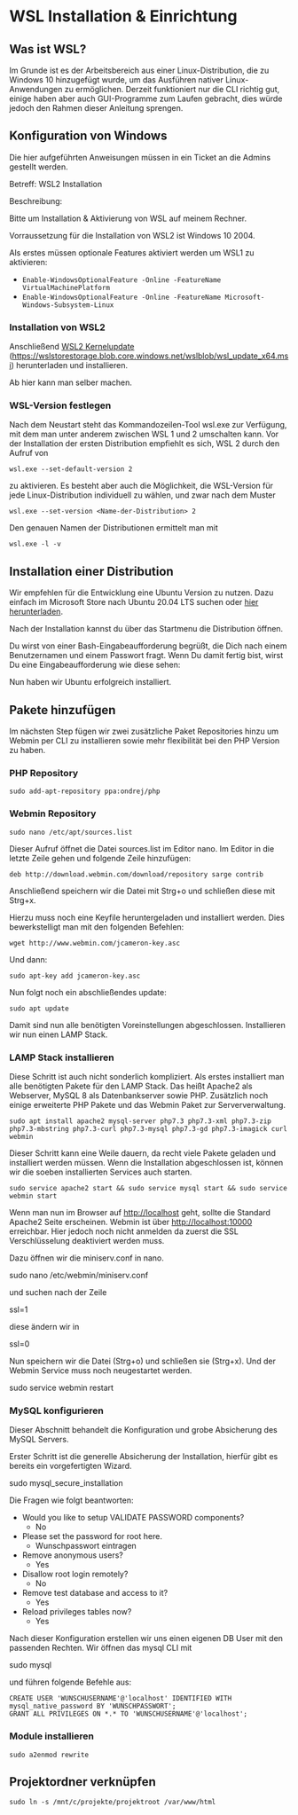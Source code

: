 # WSL Installation & Einrichtung


## Was ist WSL?

Im Grunde ist es der Arbeitsbereich aus einer Linux-Distribution, die zu Windows 10 hinzugefügt wurde, um das Ausführen nativer Linux-Anwendungen zu ermöglichen. Derzeit funktioniert nur die CLI richtig gut, einige haben aber auch GUI-Programme zum Laufen gebracht, dies würde jedoch den Rahmen dieser Anleitung sprengen.


## Konfiguration von Windows

Die hier aufgeführten Anweisungen müssen in ein Ticket an die Admins gestellt werden.

Betreff: WSL2 Installation

Beschreibung:

Bitte um Installation & Aktivierung von WSL auf meinem Rechner.

Vorraussetzung für die Installation von WSL2 ist Windows 10 2004.

Als erstes müssen optionale Features aktiviert werden um WSL1 zu aktivieren:



*   `Enable-WindowsOptionalFeature -Online -FeatureName VirtualMachinePlatform`
*   `Enable-WindowsOptionalFeature -Online -FeatureName Microsoft-Windows-Subsystem-Linux`


### Installation von WSL2

Anschließend [WSL2 Kernelupdate](https://wslstorestorage.blob.core.windows.net/wslblob/wsl_update_x64.msi) (https://wslstorestorage.blob.core.windows.net/wslblob/wsl_update_x64.msi) herunterladen und installieren.

Ab hier kann man selber machen.


### WSL-Version festlegen

Nach dem Neustart steht das Kommandozeilen-Tool wsl.exe zur Verfügung, mit dem man unter anderem zwischen WSL 1 und 2 umschalten kann. Vor der Installation der ersten Distribution empfiehlt es sich, WSL 2 durch den Aufruf von


```
wsl.exe --set-default-version 2
```


zu aktivieren. Es besteht aber auch die Möglichkeit, die WSL-Version für jede Linux-Distribution individuell zu wählen, und zwar nach dem Muster


```
wsl.exe --set-version <Name-der-Distribution> 2
```


Den genauen Namen der Distributionen ermittelt man mit


```
wsl.exe -l -v
```



## Installation einer Distribution

Wir empfehlen für die Entwicklung eine Ubuntu Version zu nutzen. Dazu einfach im Microsoft Store nach Ubuntu 20.04 LTS suchen oder [hier herunterladen](https://www.microsoft.com/de-de/p/ubuntu-2004-lts/9n6svws3rx71?activetab=pivot:overviewtab).

Nach der Installation kannst du über das Startmenu die Distribution öffnen.

Du wirst von einer Bash-Eingabeaufforderung begrüßt, die Dich nach einem Benutzernamen und einem Passwort fragt. Wenn Du damit fertig bist, wirst Du eine Eingabeaufforderung wie diese sehen:

Nun haben wir Ubuntu erfolgreich installiert.


## Pakete hinzufügen

Im nächsten Step fügen wir zwei zusätzliche Paket Repositories hinzu um Webmin per CLI zu installieren sowie mehr flexibilität bei den PHP Version zu haben.


### PHP Repository


```
sudo add-apt-repository ppa:ondrej/php
```



### Webmin Repository


```
sudo nano /etc/apt/sources.list
```


Dieser Aufruf öffnet die Datei sources.list im Editor nano. Im Editor in die letzte Zeile gehen und folgende Zeile hinzufügen:


```
deb http://download.webmin.com/download/repository sarge contrib
```


Anschließend speichern wir die Datei mit Strg+o und schließen diese mit Strg+x.

Hierzu muss noch eine Keyfile heruntergeladen und installiert werden. Dies bewerkstelligt man mit den folgenden Befehlen:


```
wget http://www.webmin.com/jcameron-key.asc
```


Und dann:


```
sudo apt-key add jcameron-key.asc
```


Nun folgt noch ein abschließendes update:


```
sudo apt update
```


Damit sind nun alle benötigten Voreinstellungen abgeschlossen. Installieren wir nun einen LAMP Stack.


### LAMP Stack installieren

Diese Schritt ist auch nicht sonderlich kompliziert. Als erstes installiert man alle benötigten Pakete für den LAMP Stack. Das heißt Apache2 als Webserver, MySQL 8 als Datenbankserver sowie PHP. Zusätzlich noch einige erweiterte PHP Pakete und das Webmin Paket zur Serververwaltung.


```
sudo apt install apache2 mysql-server php7.3 php7.3-xml php7.3-zip php7.3-mbstring php7.3-curl php7.3-mysql php7.3-gd php7.3-imagick curl webmin
```


Dieser Schritt kann eine Weile dauern, da recht viele Pakete geladen und installiert werden müssen. Wenn die Installation abgeschlossen ist, können wir die soeben installierten Services auch starten.


```
sudo service apache2 start && sudo service mysql start && sudo service webmin start
```


Wenn man nun im Browser auf [http://localhost](http://localhost) geht, sollte die Standard Apache2 Seite erscheinen. Webmin ist über [http://localhost:10000](http://localhost:10000) erreichbar. Hier jedoch noch nicht anmelden da zuerst die SSL Verschlüsselung deaktiviert werden muss.

Dazu öffnen wir die miniserv.conf in nano.

sudo nano /etc/webmin/miniserv.conf

und suchen nach der Zeile

ssl=1

diese ändern wir in

ssl=0

Nun speichern wir die Datei (Strg+o) und schließen sie (Strg+x). Und der Webmin Service muss noch neugestartet werden.

sudo service webmin restart


### MySQL konfigurieren

Dieser Abschnitt behandelt die Konfiguration und grobe Absicherung des MySQL Servers.

Erster Schritt ist die generelle Absicherung der Installation, hierfür gibt es bereits ein vorgefertigten Wizard.

sudo mysql_secure_installation

Die Fragen wie folgt beantworten:



*   Would you like to setup VALIDATE PASSWORD components?
    *   No
*   Please set the password for root here.
    *   Wunschpasswort eintragen
*   Remove anonymous users?
    *   Yes
*   Disallow root login remotely?
    *   No
*   Remove test database and access to it?
    *   Yes
*   Reload privileges tables now?
    *   Yes

Nach dieser Konfiguration erstellen wir uns einen eigenen DB User mit den passenden Rechten. Wir öffnen das mysql CLI mit

sudo mysql

und führen folgende Befehle aus:


```
CREATE USER 'WUNSCHUSERNAME'@'localhost' IDENTIFIED WITH mysql_native_password BY 'WUNSCHPASSWORT';
GRANT ALL PRIVILEGES ON *.* TO 'WUNSCHUSERNAME'@'localhost';
```



### Module installieren


```
sudo a2enmod rewrite
```



## Projektordner verknüpfen


```
sudo ln -s /mnt/c/projekte/projektroot /var/www/html